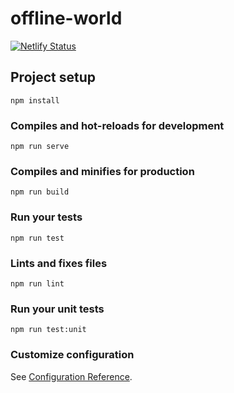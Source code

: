 # offline-world
[![Netlify Status](https://api.netlify.com/api/v1/badges/43dec053-930e-4043-a5c4-5071ebe1ac6d/deploy-status)](https://app.netlify.com/sites/angry-wescoff-21ff62/deploys)

## Project setup
```
npm install
```

### Compiles and hot-reloads for development
```
npm run serve
```

### Compiles and minifies for production
```
npm run build
```

### Run your tests
```
npm run test
```

### Lints and fixes files
```
npm run lint
```

### Run your unit tests
```
npm run test:unit
```

### Customize configuration
See [Configuration Reference](https://cli.vuejs.org/config/).
